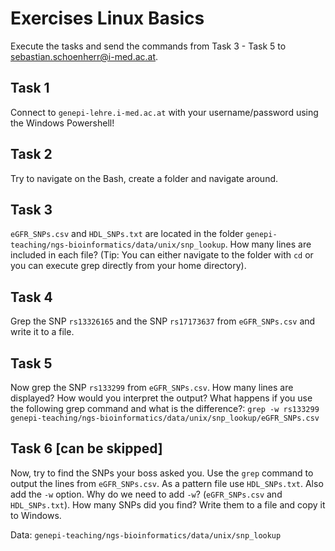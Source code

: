 # Exercises Linux Basics

Execute the tasks and send the commands from Task 3 - Task 5 to sebastian.schoenherr@i-med.ac.at.

## Task 1
Connect to `genepi-lehre.i-med.ac.at` with your username/password using the Windows Powershell!

## Task 2 
Try to navigate on the Bash, create a folder and navigate around. 

## Task 3
`eGFR_SNPs.csv` and `HDL_SNPs.txt` are located in the folder `genepi-teaching/ngs-bioinformatics/data/unix/snp_lookup`. 
How many lines are included in each file? (Tip: You can either navigate to the folder with `cd` or you can execute grep directly from your home directory). 

## Task 4
Grep the SNP `rs13326165` and the SNP `rs17173637` from `eGFR_SNPs.csv` and write it to a file. 

## Task 5
Now grep the SNP `rs133299` from `eGFR_SNPs.csv`. How many lines are displayed? How would you interpret the output? What happens if you use the following grep command and what is the difference?: `grep -w rs133299 genepi-teaching/ngs-bioinformatics/data/unix/snp_lookup/eGFR_SNPs.csv`

## Task 6 [can be skipped]
Now, try to find the SNPs your boss asked you. Use the `grep` command to output the lines from `eGFR_SNPs.csv`. 
As a pattern file use `HDL_SNPs.txt`. Also add the `-w` option. 
Why do we need to add `-w`? (`eGFR_SNPs.csv` and `HDL_SNPs.txt`). How many SNPs did you find? Write them to a file and copy it to Windows.

Data: `genepi-teaching/ngs-bioinformatics/data/unix/snp_lookup`

